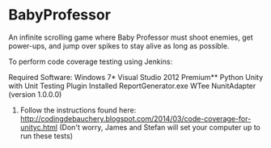 # BabyProfessor
An infinite scrolling game where Baby Professor must shoot enemies, get power-ups, and jump over spikes to stay alive as long as possible.

To perform code coverage testing using Jenkins:

Required Software:
Windows 7*
Visual Studio 2012 Premium**
Python
Unity with Unit Testing Plugin Installed
ReportGenerator.exe
WTee
NunitAdapter (version 1.0.0.0)

1) Follow the instructions found here: http://codingdebauchery.blogspot.com/2014/03/code-coverage-for-unityc.html
(Don't worry, James and Stefan will set your computer up to run these tests)
